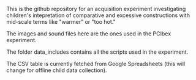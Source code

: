 This is the github repository for an acquisition experiment investigating children's intepretation of comparative and excessive constructions with mid-scale terms like "warmer" or "too hot."

The images and sound files here are the ones used in the PCIbex experiment.

The folder data_includes contains all the scripts used in the experiment.

The CSV table is currently fetched from Google Spreadsheets (this will change for offline child data collection).
